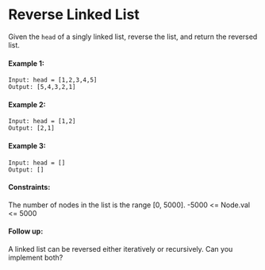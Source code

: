 # Reverse Linked List
Given the `head` of a singly linked list, reverse the list, and return the reversed list.  

#### Example 1:
```
Input: head = [1,2,3,4,5]
Output: [5,4,3,2,1]
```

#### Example 2:
```
Input: head = [1,2]
Output: [2,1]
```

#### Example 3:
```
Input: head = []
Output: []
```

#### Constraints:
The number of nodes in the list is the range [0, 5000].
-5000 <= Node.val <= 5000

#### Follow up:
A linked list can be reversed either iteratively or recursively. Can you implement both?
